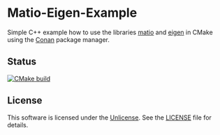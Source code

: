 # Matio-Eigen-Example

Simple C++ example how to use the libraries [matio](https://github.com/tbeu/matio) and [eigen](http://eigen.tuxfamily.org/) in CMake using the [Conan](https://conan.io/) package manager.

## Status

[![CMake build](https://github.com/tbeu/matio-eigen-example/actions/workflows/cmake.yml/badge.svg)](https://github.com/tbeu/matio-eigen-example/actions/workflows/cmake.yml)

## License

This software is licensed under the [Unlicense](https://unlicense.org/). See the [LICENSE](LICENSE) file for details.
